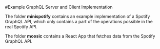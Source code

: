 #Example GraphQL Server and Client Implementation

The folder **minispotify** contains an example implementation of a Spotify GraphQL API, which only contains a part of the operations possible in the real Spotify API.

The folder **moosic** contains a React App that fetches data from the Spotify GraphQL API.